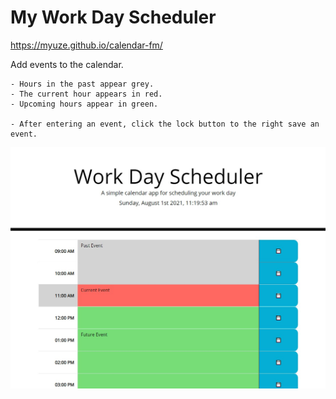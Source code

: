 # My Work Day Scheduler
https://myuze.github.io/calendar-fm/

Add events to the calendar.

    - Hours in the past appear grey.
    - The current hour appears in red.
    - Upcoming hours appear in green.

    - After entering an event, click the lock button to the right save an event.

![My Work Day Scheduler](calendar.jpg)

